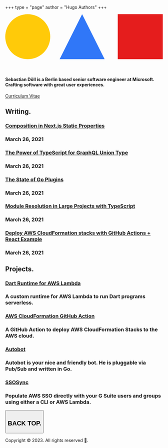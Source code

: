 +++
type = "page"
author = "Hugo Authors"
+++

<div class="col-span-full lg:col-span-10 xl:col-span-4 px-8 md:pt-24">
        <header class="pb-8 md:pb-12"><a class="w-20 md:w-24 block h-full transition transform-gpu" aria-label="Home"
                href="/"><svg viewBox="0 0 84 24">
                    <g fill="none" fill-rule="evenodd">
                        <circle fill="#FFCA09" cx="12" cy="12" r="12"></circle>
                        <path fill="#3077F8" d="M41 0l12 24H29z"></path>
                        <path fill="#E51D1D" d="M60 0h24v24H60z"></path>
                    </g>
                </svg></a></header>
        <div class="">
            <div>
                <h4 class="text-xl md:text-2xl py-6">Sebastian Döll is a Berlin based senior software engineer at
                    Microsoft. Crafting software with great user experiences.</h4><a
                    class="block text-gray-500 text-xl lg:text-2xl hover:text-white" href="/about/">Curriculum
                    Vitae</a>
            </div>
        </div>
    </div>
    <div
        class="col-span-full lg:col-span-10 xl:border-l xl:border-gray-700 xl:col-start-5 py-12 px-8 xl:pr-12 xl:py-24 xl:pl-24 xl:col-span-7">
        <section class="pb-8 lg:pb-12">
            <h2 class="text-3xl lg:text-4xl py-6 text-gray-500">Writing.</h2>
            <div class="py-3 xl:py-0"><a href="/posts/composition-in-nextjs-static-properties/">
                    <h3 class="text-2xl md:text-3xl py-3 md:py-6">Composition in Next.js Static Properties</h3>
                </a>
                <h3 class="text-2xl md:text-3xl py-3 md:py-6 text-gray-500 -mt-3 md:-mt-8">March 26, 2021</h3>
            </div>
            <div class="py-3 xl:py-0"><a href="/posts/the-power-of-typescript-for-graphql-union-type/">
                    <h3 class="text-2xl md:text-3xl py-3 md:py-6">The Power of TypeScript for GraphQL Union Type
                    </h3>
                </a>
                <h3 class="text-2xl md:text-3xl py-3 md:py-6 text-gray-500 -mt-3 md:-mt-8">March 26, 2021</h3>
            </div>
            <div class="py-3 xl:py-0"><a href="/posts/the-state-of-go-plugins/">
                    <h3 class="text-2xl md:text-3xl py-3 md:py-6">The State of Go Plugins</h3>
                </a>
                <h3 class="text-2xl md:text-3xl py-3 md:py-6 text-gray-500 -mt-3 md:-mt-8">March 26, 2021</h3>
            </div>
            <div class="py-3 xl:py-0"><a href="/posts/module-resolution-in-large-projects-with-typescript/">
                    <h3 class="text-2xl md:text-3xl py-3 md:py-6">Module Resolution in Large Projects with
                        TypeScript</h3>
                </a>
                <h3 class="text-2xl md:text-3xl py-3 md:py-6 text-gray-500 -mt-3 md:-mt-8">March 26, 2021</h3>
            </div>
            <div class="py-3 xl:py-0"><a
                    href="/posts/deploy-aws-cloudformation-stacks-with-github-actions-react-example/">
                    <h3 class="text-2xl md:text-3xl py-3 md:py-6">Deploy AWS CloudFormation stacks with GitHub
                        Actions + React Example</h3>
                </a>
                <h3 class="text-2xl md:text-3xl py-3 md:py-6 text-gray-500 -mt-3 md:-mt-8">March 26, 2021</h3>
            </div>
        </section>
        <section class="pb-8 lg:pb-12">
            <h2 class="text-3xl lg:text-4xl py-6 text-gray-500">Projects.</h2>
            <div class="py-3 xl:py-0"><a href="https://github.com/awslabs/aws-lambda-dart-runtime">
                    <h3 class="text-2xl md:text-3xl py-3 md:py-6">Dart Runtime for AWS Lambda</h3>
                </a>
                <h3 class="text-2xl md:text-3xl py-3 md:py-6 text-gray-500 -mt-3 md:-mt-8">A custom runtime for AWS
                    Lambda to run Dart programs serverless.</h3>
            </div>
            <div class="py-3 xl:py-0"><a href="https://github.com/aws-actions/aws-cloudformation-github-deploy">
                    <h3 class="text-2xl md:text-3xl py-3 md:py-6">AWS CloudFormation GitHub Action</h3>
                </a>
                <h3 class="text-2xl md:text-3xl py-3 md:py-6 text-gray-500 -mt-3 md:-mt-8">A GitHub Action to deploy
                    AWS CloudFormation Stacks to the AWS cloud.</h3>
            </div>
            <div class="py-3 xl:py-0"><a href="https://github.com/andersnormal/autobot">
                    <h3 class="text-2xl md:text-3xl py-3 md:py-6">Autobot</h3>
                </a>
                <h3 class="text-2xl md:text-3xl py-3 md:py-6 text-gray-500 -mt-3 md:-mt-8">Autobot is your nice and
                    friendly bot. He is pluggable via Pub/Sub and written in Go.</h3>
            </div>
            <div class="py-3 xl:py-0"><a href="https://github.com/awslabs/ssosync">
                    <h3 class="text-2xl md:text-3xl py-3 md:py-6">SSOSync</h3>
                </a>
                <h3 class="text-2xl md:text-3xl py-3 md:py-6 text-gray-500 -mt-3 md:-mt-8">Populate AWS SSO directly
                    with your G Suite users and groups using either a CLI or AWS Lambda.</h3>
            </div>
        </section>
        <footer class="py-16 xl:pt-24 text-gray-500"><button class="flex flex-col focus:outline-none">
                <h2 class="text-3xl lg:text-4xl py-6 uppercase font-semibold">BACK TOP.</h2>
            </button>
            <p class="col-span-full py-6">Copyright © 2023. All rights reserved 🤘.</p>
        </footer>
    </div>
